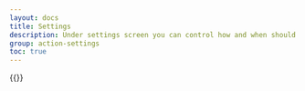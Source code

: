 ```yaml
---
layout: docs
title: Settings
description: Under settings screen you can control how and when should extension connect with your configured site,  also if any of xpath is not found how many retry attempt should be made, and fallback option if no element is found.
group: action-settings
toc: true
---
```


{{<img action-settings.png>}}